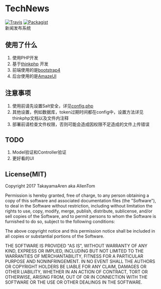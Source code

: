 # TechNews
[![Travis](https://img.shields.io/travis/rust-lang/rust.svg)]()
[![Packagist](https://img.shields.io/packagist/l/doctrine/orm.svg)]()  
新闻发布系统
## 使用了什么 ##
1. 使用PHP开发
2. 基于[thinkphp](http://www.thinkphp.cn) 开发
3. 前端使用的是[bootstrap4](https://getbootstrap.com)
4. 后台使用的是[AmazeUI](http://amazeui.org/)
## 注意事项 ##
1. 使用前请先设置Salt安全，详见[config.php](https://github.com/AllenTom/TechNews/blob/master/application/config.php)
2. 其他设置，例如数据库，token过期时间都在config中，设置方法详见thinkphp文档以及文件内注释
3. 部署前请检查文件权限，否则可能会造成因权限不足造成的文件上传错误
## TODO ##
1. Model验证和Controller验证
2. 更好看的UI
## License(MIT) ##
Copyright 2017 TakayamaAren aka AllenTom

Permission is hereby granted, free of charge, to any person obtaining a copy of this software and associated documentation files (the "Software"), to deal in the Software without restriction, including without limitation the rights to use, copy, modify, merge, publish, distribute, sublicense, and/or sell copies of the Software, and to permit persons to whom the Software is furnished to do so, subject to the following conditions:

The above copyright notice and this permission notice shall be included in all copies or substantial portions of the Software.

THE SOFTWARE IS PROVIDED "AS IS", WITHOUT WARRANTY OF ANY KIND, EXPRESS OR IMPLIED, INCLUDING BUT NOT LIMITED TO THE WARRANTIES OF MERCHANTABILITY, FITNESS FOR A PARTICULAR PURPOSE AND NONINFRINGEMENT. IN NO EVENT SHALL THE AUTHORS OR COPYRIGHT HOLDERS BE LIABLE FOR ANY CLAIM, DAMAGES OR OTHER LIABILITY, WHETHER IN AN ACTION OF CONTRACT, TORT OR OTHERWISE, ARISING FROM, OUT OF OR IN CONNECTION WITH THE SOFTWARE OR THE USE OR OTHER DEALINGS IN THE SOFTWARE.
